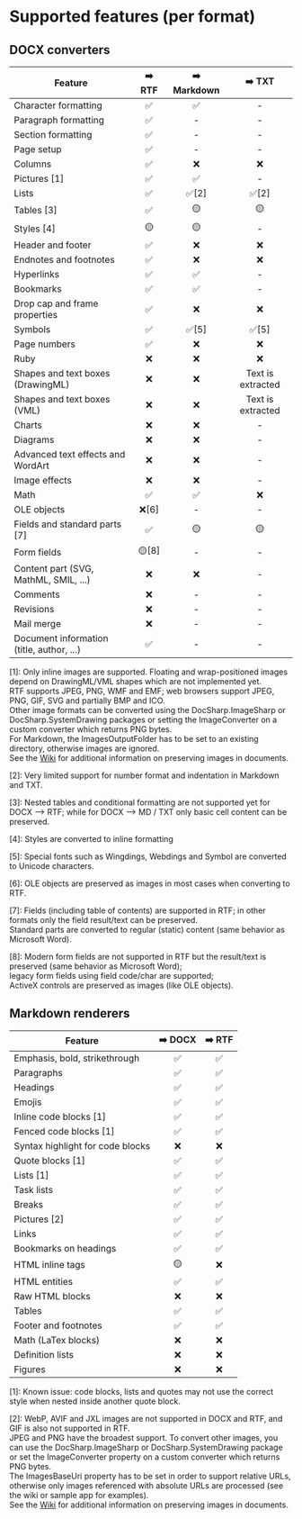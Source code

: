 # Supported features (per format)

## DOCX converters

| Feature       | ➡️ RTF | ➡️ Markdown | ➡️ TXT |
| ------------- | :-----: | :---------: | :-----: |
| Character formatting | ✅ | ✅ | - |
| Paragraph formatting | ✅ | - | - |
| Section formatting   | ✅ | - | - |
| Page setup   | ✅ | - | - |
| Columns | ✅ | ❌ | ❌ |
| Pictures [1] | ✅ | ✅ | - |
| Lists | ✅ | ✅[2] | ✅[2] |
| Tables [3]  | ✅ | 🟡 | 🟡 |
| Styles [4] | 🟡 | 🟡 | - |
| Header and footer | ✅ | ❌ | ❌ |
| Endnotes and footnotes | ✅ | ❌ | ❌ |
| Hyperlinks | ✅ | ✅ | - |
| Bookmarks | ✅ | ✅ | - |
| Drop cap and frame properties | ✅ | ❌ | ❌ |
| Symbols | ✅ | ✅[5] | ✅[5] |
| Page numbers | ✅ | ❌ | ❌ |
| Ruby | ❌ | ❌ | ❌ |
| Shapes and text boxes (DrawingML) | ❌ | ❌ | Text is extracted |
| Shapes and text boxes (VML) | ❌ | ❌ | Text is extracted |
| Charts | ❌ | ❌ | - |
| Diagrams | ❌ | ❌ | - |
| Advanced text effects and WordArt | ❌ | ❌ | - |
| Image effects | ❌ | ❌ | - |
| Math | ✅ | ✅ | ❌ |
| OLE objects | ❌[6] | - | - |
| Fields and standard parts [7] | ✅ | 🟡 | 🟡 |
| Form fields | 🟡[8] | - | - |
| Content part (SVG, MathML, SMIL, ...) | ❌ | ❌ | - |
| Comments | ❌ | - | - |
| Revisions | ❌ | - | - |
| Mail merge | ❌ | - | - |
| Document information (title, author, ...) | ✅ | - | - |

[1]: Only inline images are supported. Floating and wrap-positioned images depend on DrawingML/VML shapes which are not implemented yet.  
RTF supports JPEG, PNG, WMF and EMF; web browsers support JPEG, PNG, GIF, SVG and partially BMP and ICO.  
Other image formats can be converted using the DocSharp.ImageSharp or DocSharp.SystemDrawing packages or setting the ImageConverter on a custom converter which returns PNG bytes.  
For Markdown, the ImagesOutputFolder has to be set to an existing directory, otherwise images are ignored.  
See the [Wiki](https://github.com/manfromarce/DocSharp/wiki) for additional information on preserving images in documents.

[2]: Very limited support for number format and indentation in Markdown and TXT.  

[3]: Nested tables and conditional formatting are not supported yet for DOCX --> RTF; while for DOCX --> MD / TXT only basic cell content can be preserved.

[4]: Styles are converted to inline formatting  

[5]: Special fonts such as Wingdings, Webdings and Symbol are converted to Unicode characters.  

[6]: OLE objects are preserved as images in most cases when converting to RTF.  

[7]: Fields (including table of contents) are supported in RTF; in other formats only the field result/text can be preserved.  
Standard parts are converted to regular (static) content (same behavior as Microsoft Word).

[8]: Modern form fields are not supported in RTF but the result/text is preserved (same behavior as Microsoft Word);  
legacy form fields using field code/char are supported;  
ActiveX controls are preserved as images (like OLE objects).

## Markdown renderers

| Feature       | ➡️ DOCX | ➡️ RTF |
| ------------- | :-----: | :-----: |
| Emphasis, bold, strikethrough | ✅ | ✅ |
| Paragraphs | ✅ | ✅ |
| Headings | ✅ | ✅ |
| Emojis | ✅ | ✅ |
| Inline code blocks [1] | ✅ | ✅ |
| Fenced code blocks [1] | ✅ | ✅ |
| Syntax highlight for code blocks | ❌ | ❌ |
| Quote blocks [1] | ✅ | ✅ |
| Lists [1] | ✅ | ✅ |
| Task lists | ✅ | ✅ |
| Breaks | ✅ | ✅ |
| Pictures [2] | ✅ | ✅ |
| Links | ✅ | ✅ |
| Bookmarks on headings | ✅ | ✅ |
| HTML inline tags | 🟡 | ❌ |
| HTML entities | ✅ | ✅ |
| Raw HTML blocks | ❌ | ❌ |
| Tables | ✅ | ✅ |
| Footer and footnotes | ✅ | ✅ |
| Math (LaTex blocks) | ❌ | ❌ |
| Definition lists | ❌ | ❌ |
| Figures | ❌ | ❌ |

[1]: Known issue: code blocks, lists and quotes may not use the correct style when nested inside another quote block.  

[2]: WebP, AVIF and JXL images are not supported in DOCX and RTF, and GIF is also not supported in RTF.  
JPEG and PNG have the broadest support. To convert other images, you can use the DocSharp.ImageSharp or DocSharp.SystemDrawing package or set the ImageConverter property on a custom converter which returns PNG bytes.  
The ImagesBaseUri property has to be set in order to support relative URLs, otherwise only images referenced with absolute URLs are processed (see the wiki or sample app for examples).  
See the [Wiki](https://github.com/manfromarce/DocSharp/wiki) for additional information on preserving images in documents.
